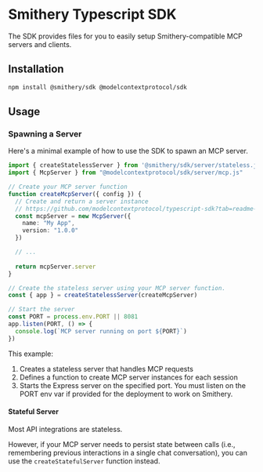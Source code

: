 # Smithery Typescript SDK

The SDK provides files for you to easily setup Smithery-compatible MCP servers and clients.

## Installation

```bash
npm install @smithery/sdk @modelcontextprotocol/sdk
```

## Usage

### Spawning a Server

Here's a minimal example of how to use the SDK to spawn an MCP server.

```typescript
import { createStatelessServer } from '@smithery/sdk/server/stateless.js'
import { McpServer } from "@modelcontextprotocol/sdk/server/mcp.js"

// Create your MCP server function
function createMcpServer({ config }) {
  // Create and return a server instance
  // https://github.com/modelcontextprotocol/typescript-sdk?tab=readme-ov-file#core-concepts
  const mcpServer = new McpServer({
    name: "My App",
    version: "1.0.0"
  })

  // ...
  
  return mcpServer.server
}

// Create the stateless server using your MCP server function.
const { app } = createStatelessServer(createMcpServer)

// Start the server
const PORT = process.env.PORT || 8081
app.listen(PORT, () => {
  console.log(`MCP server running on port ${PORT}`)
})
```

This example:
1. Creates a stateless server that handles MCP requests
2. Defines a function to create MCP server instances for each session
3. Starts the Express server on the specified port. You must listen on the PORT env var if provided for the deployment to work on Smithery.

#### Stateful Server
Most API integrations are stateless.

However, if your MCP server needs to persist state between calls (i.e., remembering previous interactions in a single chat conversation), you can use the `createStatefulServer` function instead.